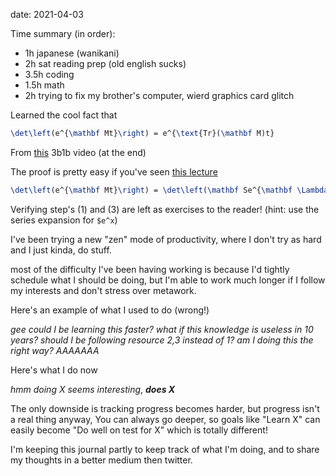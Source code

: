 date: 2021-04-03



Time summary (in order):
- 1h japanese (wanikani)
- 2h sat reading prep (old english sucks)
- 3.5h coding
- 1.5h math
- 2h trying to fix my brother's computer, wierd graphics card glitch


Learned the cool fact that
```tex
\det\left(e^{\mathbf Mt}\right) = e^{\text{Tr}(\mathbf M)t}
```

From [this](https://youtu.be/O85OWBJ2ayo) 3b1b video (at the end)

The proof is pretty easy if you've seen [this lecture](https://ocw.mit.edu/courses/mathematics/18-06-linear-algebra-spring-2010/video-lectures/lecture-23-differential-equations-and-exp-at)

```tex
\det\left(e^{\mathbf Mt}\right) = \det\left(\mathbf Se^{\mathbf \Lambda t}\mathbf S^{-1}\right) = \det\left(e^{\mathbf \Lambda t}\right) = e^{\text{Tr}(\mathbf M)t}
```
Verifying step's (1) and (3) are left as exercises to the reader! (hint: use the series expansion for `$e^x`)

I've been trying a new "zen" mode of productivity, where I don't try as hard and I just kinda, do stuff.

most of the difficulty I've been having working is because I'd tightly schedule what I should be doing, but I'm able to work much longer if I follow my interests and don't stress over metawork.

Here's an example of what I used to do (wrong!)

*gee could I be learning this faster? what if this knowledge is useless in 10 years? should I be following resource 2,3 instead of 1? am I doing this the right way? AAAAAAA*

Here's what I do now

*hmm doing X seems interesting*, ***does X***

The only downside is tracking progress becomes harder, but progress isn't a real thing anyway, You can always go deeper, so goals like "Learn X" can easily become "Do well on test for X" which is totally different!

I'm keeping this journal partly to keep track of what I'm doing, and to share my thoughts in a better medium then twitter.
